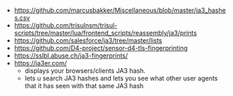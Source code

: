 * https://github.com/marcusbakker/Miscellaneous/blob/master/ja3_hashes.csv
* https://github.com/trisulnsm/trisul-scripts/tree/master/lua/frontend_scripts/reassembly/ja3/prints
* https://github.com/salesforce/ja3/tree/master/lists
* https://github.com/D4-project/sensor-d4-tls-fingerprinting
* https://sslbl.abuse.ch/ja3-fingerprints/
* https://ja3er.com/
    - displays your browsers/clients JA3 hash.
    - lets u search JA3 hashes and lets you see what other user agents that it has seen with that same JA3 hash
